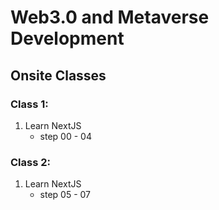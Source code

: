 # Web3.0 and Metaverse Development

## Onsite Classes

### Class 1:

1. Learn NextJS
   - step 00 - 04

### Class 2:

1. Learn NextJS
   - step 05 - 07
